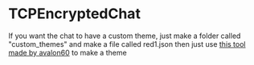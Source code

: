 # TCPEncryptedChat

If you want the chat to have a custom theme, just make a folder called "custom_themes" and make a file called red1.json then just use <a href="https://github.com/avalon60/ctk_theme_builder">this tool made by avalon60</a> to make a theme 
